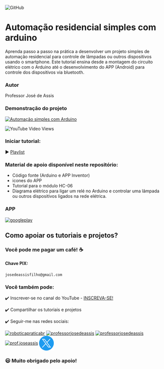 ![GitHub](https://img.shields.io/github/license/professorjosedeassis/arduinolampada)

# Automação residencial simples com arduino
Aprenda passo a passo na prática a desenvolver um projeto simples de automação residencial para controle de lâmpadas ou outros dispositivos usando o smartphone.
Este tutorial ensina desde a montagem do circuito elétrico com o Arduino até o desenvolvimento do APP (Android) para controle dos dispositivos via bluetooth.
### Autor
Professor José de Assis
### Demonstração do projeto
[![Automação simples com Arduino](https://img.youtube.com/vi/fl6T8_RROHw/0.jpg)](https://youtu.be/LPye23uA014 "Assistir no YouTube")

![YouTube Video Views](https://img.shields.io/youtube/views/LPye23uA014?style=social)
### Iniciar tutorial:
▶️ [Playlist](https://www.youtube.com/playlist?list=PLbEOwbQR9lqyx55WVP8BtlHTZE3iOHdNJ)
### Material de apoio disponível neste repositório:
* Código fonte (Arduino e APP Inventor)
* icones do APP
* Tutorial para o módulo HC-06
* Diagrama elétrico para ligar um relé no Arduino e controlar uma lâmpada ou outros dispositivos ligados na rede elétrica.
### APP
<p align="left">
<a href="https://play.google.com/store/apps/details?id=appinventor.ai_josedeassisfilho.automacao_arduino_2" target="blank"><img align="center" src="https://github.com/professorjosedeassis/arduinolampada/blob/master/APPinventor/googleplay.png?raw=true" alt="googleplay" height="63" width="162"/></a>
  
## Como apoiar os tutoriais e projetos?
### Você pode me pagar um café! ☕
#### Chave PIX:
` josedeassisfilho@gmail.com `
### Você também pode:
:heavy_check_mark: Inscrever-se no canal do YouTube - [INSCREVA-SE!](https://www.youtube.com/c/RoboticapraticaBr/?sub_confirmation=1)

:heavy_check_mark: Compartilhar os tutoriais e projetos

:heavy_check_mark: Seguir-me nas redes sociais:
<p align="left">
<a href="https://www.youtube.com/c/roboticapraticabr" target="blank"><img align="center" src="https://github.com/professorjosedeassis/joseassis/blob/main/img/youtube.png" alt="roboticapraticabr" height="48" width="48" /></a>
<a href="https://linkedin.com/in/professorjosedeassis" target="blank"><img align="center" src="https://github.com/professorjosedeassis/joseassis/blob/main/img/linkedin.png" alt="professorjosedeassis" height="48" width="48" /></a>
<a href="https://fb.com/professorjosedeassis" target="blank"><img align="center" src="https://github.com/professorjosedeassis/joseassis/blob/main/img/facebook.png" alt="professorjosedeassis" height="48" width="48" /></a>
<a href="https://instagram.com/prof.joseassis" target="blank"><img align="center" src="https://github.com/professorjosedeassis/joseassis/blob/main/img/instagram.png" alt="prof.joseassis" height="48" width="48" /></a>
<a href="https://twitter.com/joseassis" target="blank"><img align="center" src="https://github.com/professorjosedeassis/joseassis/blob/main/img/twitter.png" alt="joseassis" height="48" width="48" /></a>
</p>

### :smiley: Muito obrigado pelo apoio!
